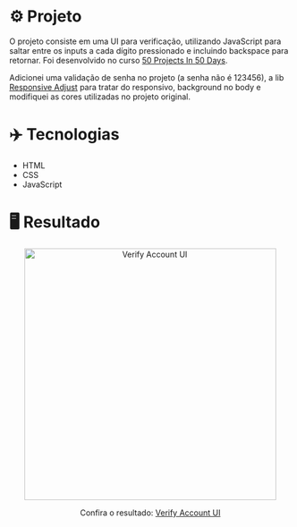 # ⚙️ Projeto

O projeto consiste em uma UI para verificação, utilizando JavaScript para saltar entre os inputs a cada dígito pressionado e incluindo backspace para retornar. Foi desenvolvido no curso <a href="https://www.udemy.com/share/103Pv2AEcYdFxQQXUH">50 Projects In 50 Days</a>.

Adicionei uma validação de senha no projeto (a senha não é 123456), a lib <a href="https://github.com/RuuuFF/responsive-adjust">Responsive Adjust</a> para tratar do responsivo, background no body e modifiquei as cores utilizadas no projeto original.

# ✈️ Tecnologias

- HTML
- CSS
- JavaScript

# 🖥️ Resultado

<div align="center">
  <img alt="Verify Account UI" src="https://i.imgur.com/DIoxYAK.png" width="450px">
  <p>Confira o resultado: <a href="https://verify-account-ui-ruuuff.netlify.app">Verify Account UI</a></p>
</div>
